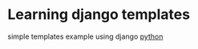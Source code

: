 # Learning django templates 
simple templates example using django [python](https://docs.python.org/3/) 
